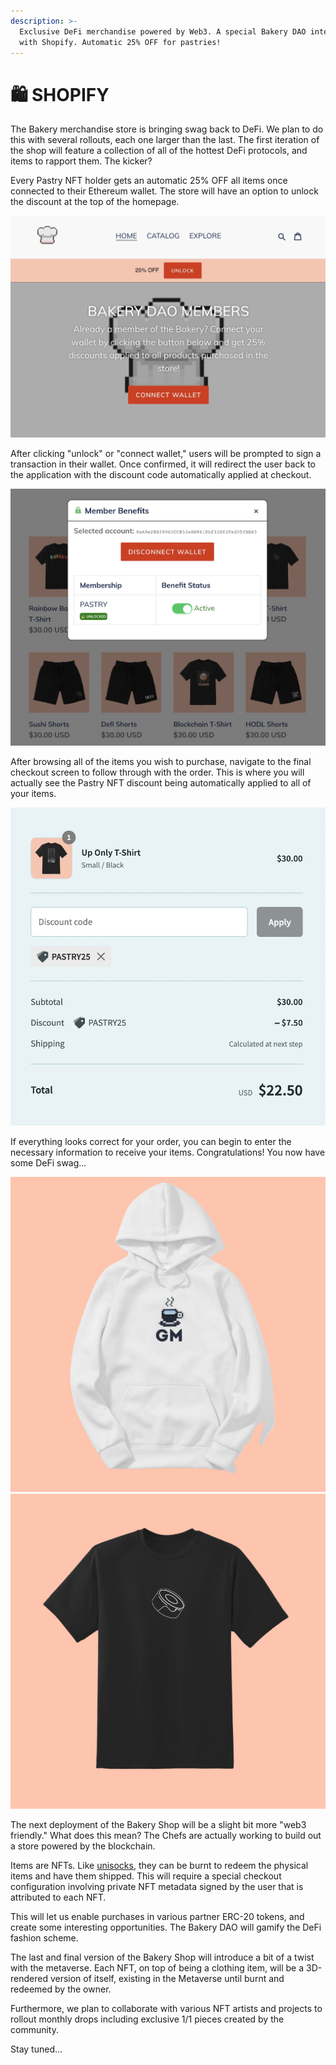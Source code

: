 ```yaml
---
description: >-
  Exclusive DeFi merchandise powered by Web3. A special Bakery DAO integration
  with Shopify. Automatic 25% OFF for pastries!
---
```


# 🛍 SHOPIFY

The Bakery merchandise store is bringing swag back to DeFi. We plan to do this with several rollouts, each one larger than the last. The first iteration of the shop will feature a collection of all of the hottest DeFi protocols, and items to rapport them. The kicker?

Every Pastry NFT holder gets an automatic 25% OFF all items once connected to their Ethereum wallet. The store will have an option to unlock the discount at the top of the homepage.

![Bakery Shop](../../.gitbook/assets/B25BEC94-1892-41EB-9043-E1BE7CBF934F.jpeg)

After clicking "unlock" or "connect wallet," users will be prompted to sign a transaction in their wallet. Once confirmed, it will redirect the user back to the application with the discount code automatically applied at checkout.

![Shopify NFT Membership](../../.gitbook/assets/8EBFF3A4-E724-4D1C-82D2-2346DE302579.jpeg)

After browsing all of the items you wish to purchase, navigate to the final checkout screen to follow through with the order. This is where you will actually see the Pastry NFT discount being automatically applied to all of your items.

![Shopify Checkout](../../.gitbook/assets/5DAE28D7-86B4-4036-A5A7-BBE4CEF125F5.jpeg)

If everything looks correct for your order, you can begin to enter the necessary information to receive your items. Congratulations! You now have some DeFi swag...

![GM Sweatshirt](../../.gitbook/assets/gmm.png) ![Sushi T-Shirt](../../.gitbook/assets/SUSHIOUT-BLK.png)

The next deployment of the Bakery Shop will be a slight bit more "web3 friendly." What does this mean? The Chefs are actually working to build out a store powered by the blockchain.

Items are NFTs. Like [unisocks](https://unisocks.exchange), they can be burnt to redeem the physical items and have them shipped. This will require a special checkout configuration involving private NFT metadata signed by the user that is attributed to each NFT.

This will let us enable purchases in various partner ERC-20 tokens, and create some interesting opportunities. The Bakery DAO will gamify the DeFi fashion scheme.

The last and final version of the Bakery Shop will introduce a bit of a twist with the metaverse. Each NFT, on top of being a clothing item, will be a 3D-rendered version of itself, existing in the Metaverse until burnt and redeemed by the owner.

Furthermore, we plan to collaborate with various NFT artists and projects to rollout monthly drops including exclusive 1/1 pieces created by the community.

Stay tuned...
